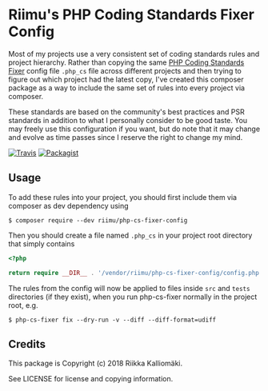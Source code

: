 # Riimu's PHP Coding Standards Fixer Config #

Most of my projects use a very consistent set of coding standards rules and project hierarchy. Rather than
copying the same [PHP Coding Standards Fixer] config file `.php_cs` file across different projects and then
trying to figure out which project had the latest copy, I've created this composer package as a way to
include the same set of rules into every project via composer.

These standards are based on the community's best practices and PSR standards in addition to what I personally
consider to be good taste. You may freely use this configuration if you want, but do note that it may change
and evolve as time passes since I reserve the right to change my mind.

[![Travis](https://img.shields.io/travis/Riimu/php-cs-fixer-config.svg?style=flat-square)](https://travis-ci.org/Riimu/php-cs-fixer-config)
[![Packagist](https://img.shields.io/packagist/v/riimu/php-cs-fixer-config.svg?style=flat-square)](https://packagist.org/packages/riimu/php-cs-fixer-config)

## Usage ##

To add these rules into your project, you should first include them via composer as dev dependency using

```
$ composer require --dev riimu/php-cs-fixer-config
```

Then you should create a file named `.php_cs` in your project root directory that simply contains

```php
<?php

return require __DIR__ . '/vendor/riimu/php-cs-fixer-config/config.php';
```

The rules from the config will now be applied to files inside `src` and `tests` directories (if they exist),
when you run php-cs-fixer normally in the project root, e.g.

```
$ php-cs-fixer fix --dry-run -v --diff --diff-format=udiff
```

## Credits ##

This package is Copyright (c) 2018 Riikka Kalliomäki.

See LICENSE for license and copying information.

[PHP Coding Standards Fixer]: https://github.com/FriendsOfPHP/PHP-CS-Fixer
